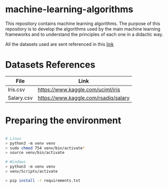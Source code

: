 # machine-learning-algorithms

 This repository contains machine learning algorithms. The purpose of this repository is to develop the algorithms used by the main machine learning frameworks and to understand the principles of each one in a didactic way.

All the datasets used are sent referenced in this [link](./datasets/README.md)

# Datasets References

| File       | Link                                 |
|------------|--------------------------------------|
| Iris.csv   | https://www.kaggle.com/uciml/iris    |
| Salary.csv | https://www.kaggle.com/rsadiq/salary |

# Preparing the environment

``` bash

# Linux
> python3 -m venv venv
> sudo chmod 754 venv/bin/activate*
> source venv/bin/activate

# Windows
> python3 -m venv venv
> venv/Scripts/activate

> pip install -r requirements.txt
```
